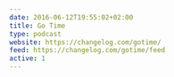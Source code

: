 ```yaml
---
date: 2016-06-12T19:55:02+02:00
title: Go Time
type: podcast
website: https://changelog.com/gotime/
feed: https://changelog.com/gotime/feed
active: 1
---
```

